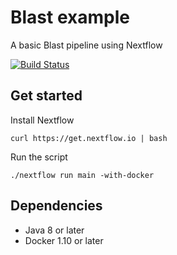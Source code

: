 # Blast example 

A basic Blast pipeline using Nextflow 

[![Build Status](https://travis-ci.org/nextflow-io/blast-example.svg?branch=master)](https://travis-ci.org/nextflow-io/blast-example)

## Get started 

Install Nextflow 

    curl https://get.nextflow.io | bash 

Run the script 

    ./nextflow run main -with-docker

## Dependencies 

* Java 8 or later 
* Docker 1.10 or later 
